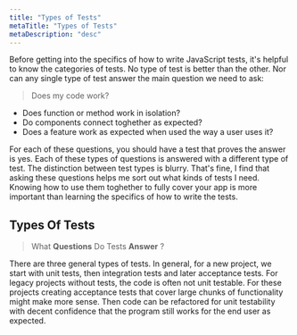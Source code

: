 ```yaml
---
title: "Types of Tests"
metaTitle: "Types of Tests"
metaDescription: "desc"
---
```


Before getting into the specifics of how to write JavaScript tests, it's helpful to know the categories of tests. No type of test is better than the other. Nor can any single type of test answer the main question we need to ask:

> Does my code work?

- Does function or method work in isolation?
- Do components connect toghether as expected?
- Does a feature work as expected when used the way a user uses it?

For each of these questions, you should have a test that proves the answer is yes. Each of these types of questions is answered with a different type of test. The distinction between test types is blurry. That's fine, I find that asking these questions helps me sort out what kinds of tests I need. Knowing how to use them toghether to fully cover your app is more important than learning the specifics of how to write the tests.

## Types Of Tests

> What **Questions** Do Tests **Answer** ?

There are three general types of tests. In general, for a new project, we start with unit tests, then integration tests and later acceptance tests. For legacy projects without tests, the code is often not unit testable. For these projects creating acceptance tests that cover large chunks of functionality might make more sense. Then code can be refactored for unit testability with decent confidence that the program still works for the end user as expected.
